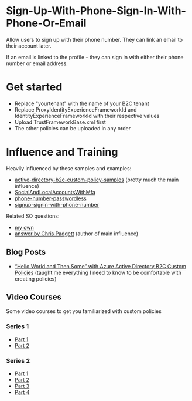 # Sign-Up-With-Phone-Sign-In-With-Phone-Or-Email

Allow users to sign up with their phone number. They can link an email to their account later.

If an email is linked to the profile - they can sign in with either their phone number or email address.

# Get started

- Replace "yourtenant" with the name of your B2C tenant
- Replace ProxyIdentityExperienceFrameworkId and IdentityExperienceFrameworkId with their respective values
- Upload TrustFrameworkBase.xml first
- The other policies can be uploaded in any order

# Influence and Training

Heavily influenced by these samples and examples:

- [active-directory-b2c-custom-policy-samples](https://github.com/chrispadgettlivecom/active-directory-b2c-custom-policy-samples/tree/master/Policies/src) (pretty much the main influence)
- [SocialAndLocalAccountsWithMfa](https://github.com/Azure-Samples/active-directory-b2c-custom-policy-starterpack/tree/master/SocialAndLocalAccountsWithMfa)
- [phone-number-passwordless](https://github.com/Azure-Samples/active-directory-b2c-custom-policy-starterpack/tree/master/scenarios/phone-number-passwordless)
- [signup-signin-with-phone-number](https://github.com/azure-ad-b2c/samples/tree/master/policies/signup-signin-with-phone-number/policy)

Related SO questions:

- [my own](https://stackoverflow.com/questions/64756592/azure-b2c-samples-signuporsigninwithphoneoremail-skip-email-collection-step)
- [answer by Chris Padgett](https://stackoverflow.com/questions/54453215/azure-ad-b2c-sign-up-in-using-email-or-mobile/54816351#54816351) (author of main influence)

## Blog Posts

- [“Hello World and Then Some” with Azure Active Directory B2C Custom Policies](https://www.wintellect.com/hello-world-and-then-some-with-azure-active-directory-b2c-custom-policies-part-1-introduction/) (taught me everything I need to know to be comfortable with creating policies)

## Video Courses

Some video courses to get you familiarized with custom policies

### Series 1

- [Part 1](https://www.youtube.com/watch?v=I-CtEGQjcic)
- [Part 2](https://www.youtube.com/watch?v=KvSSf3bflCk)

### Series 2

- [Part 1](https://www.youtube.com/watch?v=gur5iuQUphk)
- [Part 2](https://www.youtube.com/watch?v=cotBXvOcX20)
- [Part 3](https://www.youtube.com/watch?v=QoGEbQkIcXM)
- [Part 4](https://www.youtube.com/watch?v=SdCWYlEc41s)
